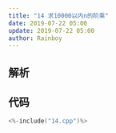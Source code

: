 ```yaml
---
title: "14 求10000以内n的阶乘"
date: 2019-07-22 05:00
update: 2019-07-22 05:00
author: Rainboy
---
```


## 解析

## 代码

```c
<%-include("14.cpp")%>
```

